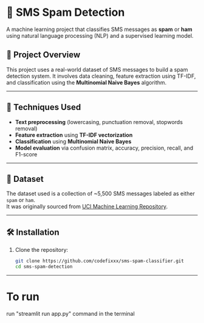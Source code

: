 # 📩 SMS Spam Detection

A machine learning project that classifies SMS messages as **spam** or **ham** using natural language processing (NLP) and a supervised learning model.

## 🚀 Project Overview

This project uses a real-world dataset of SMS messages to build a spam detection system. It involves data cleaning, feature extraction using TF-IDF, and classification using the **Multinomial Naive Bayes** algorithm.

---

## 🧠 Techniques Used

- **Text preprocessing** (lowercasing, punctuation removal, stopwords removal)
- **Feature extraction** using **TF-IDF vectorization**
- **Classification** using **Multinomial Naive Bayes**
- **Model evaluation** via confusion matrix, accuracy, precision, recall, and F1-score

---

## 📁 Dataset

The dataset used is a collection of ~5,500 SMS messages labeled as either `spam` or `ham`.  
It was originally sourced from [UCI Machine Learning Repository](https://archive.ics.uci.edu/ml/datasets/sms+spam+collection).

---

## 🛠️ Installation

1. Clone the repository:
   ```bash
   git clone https://github.com/codefixxx/sms-spam-classifier.git
   cd sms-spam-detection

---

# To run
run "streamlit run app.py" command in the terminal
